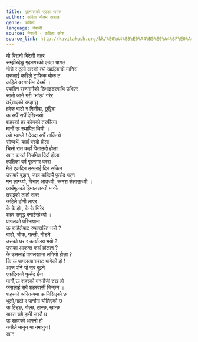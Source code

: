 ```yaml
---
title: गृहनगरको एउटा पागल
author: सविता गौतम दाहाल
genre: कविता
language: नेपाली
source: नेपाली - कविता कोश
source_link: http://kavitakosh.org/kk/%E0%A4%B8%E0%A4%B5%E0%A4%BF%E0%A4%A4%E0%A4%BE_%E0%A4%97%E0%A5%8C%E0%A4%A4%E0%A4%AE_%E0%A4%A6%E0%A4%BE%E0%A4%B9%E0%A4%BE%E0%A4%B2
---
```


यो बिरानो बिदेशी शहर  
सम्झीरहेछु गृहनगरको एउटा पागल  
गोरो र ठुलो दारको त्यो खाईलाग्दो मानिस  
उसलाई कहिले ट्राफिक चोक त  
कहिले वरगाछीमा देख्थें ।  
एकदिन राजमार्गको डिभाइडरमाथि उभिएर  
सातो जाने गरी 'भांऊ' गरेर  
तर्र्साएको सम्झन्छु  
हरेक बाटो म मिसीदा, छुट्टिदा  
ऊ सधैं सधैं देखिन्थ्यो  
शहरको हर कोणको तस्वीरमा  
मानौं ऊ स्थापित थियो ।  
त्यो भ्याप्ले ! देख्दा सधैं तार्किन्थे  
सोच्दथें, कहाँ वस्दो होला  
चिसो रात कहाँ विताउदो होला  
खान कस्ले नियमित दिदों होला  
त्यतिका वर्ष गृहनगर वस्दा  
मैले एकदिन उसलाई दिन सकिन  
उसबारे वुझन, जान्न कहिल्यै फुर्सद भएन  
मन लाग्थ्यो, विचार आउथ्यो, क्रमश सेलाऊथ्यो ।  
आर्यमूलको हिमालजस्तो मान्छे  
तराईको तातो शहर  
कहिले टोपी लाएर  
के के हो , के के भिरेर  
शहर समृद्ध बनाईरहेथ्यो ।  
पागलको परिभाषामा  
ऊ कहिलेबाट रुपान्तरित भयो ?  
बाटो, चोक, गल्ली, मोडनै  
उसको घर र कार्यालय भयो ?  
उसका आफन्त कहाँ होलान ?  
के उसलाई पागलखाना लगियो होला ?  
कि ऊ पागलखानाबाट भागेको हो !  
आज पनि यो सब बुझ्ने  
एकदिनको फुर्सद छैन  
मानौं,ऊ शहरको मनमौजी रुख हो  
जसलाई सबै शहरवासी चिन्छन ।  
शहरको अस्तित्वमा ऊ मिसिएको छ  
धुलो,माटो र पानीमा घोलिएको छ  
ऊ हिड्छ, बोल्छ, हास्छ, खान्छ  
यावत सबै हामी जस्तै छ  
ऊ शहरको आफ्नो हो  
कसैले मानुन या नमानुन !  
खान
